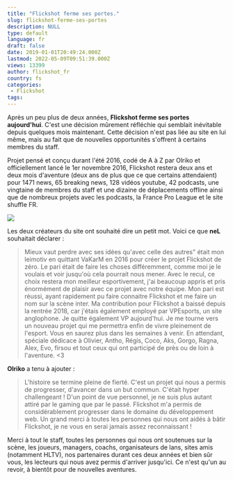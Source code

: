 ```yaml
---
title: "Flickshot ferme ses portes."
slug: flickshot-ferme-ses-portes
description: NULL
type: default
language: fr
draft: false
date: 2019-01-01T20:49:24.000Z
lastmod: 2022-05-09T09:51:39.000Z
views: 13399
author: flickshot_fr
country: fs
categories:
 - Flickshot
tags:
---
```

Après un peu plus de deux années, **Flickshot ferme ses portes aujourd'hui**. C'est une décision mûrement réfléchie qui semblait inévitable depuis quelques mois maintenant. Cette décision n'est pas liée au site en lui même, mais au fait que de nouvelles opportunités s'offrent à certains membres du staff.

Projet pensé et conçu durant l'été 2016, codé de A à Z par Olriko et officiellement lancé le 1er novembre 2016, Flickshot restera deux ans et deux mois d'aventure (deux ans de plus que ce que certains attendaient) pour 1471 news, 65 breaking news, 128 vidéos youtube, 42 podcasts, une vingtaine de membres du staff et une dizaine de déplacements offline ainsi que de nombreux projets avec les podcasts, la France Pro League et le site shuffle FR.

![](https://flickshot-ue.s3.eu-west-2.amazonaws.com/flickshot/article/5c29fcf800693/images/VZAXY5xscdjEj2zAb6nKgdXJxgO5oUpLcWEqiVME.png)

Les deux créateurs du site ont souhaité dire un petit mot. Voici ce que **neL** souhaitait déclarer : 

> Mieux vaut perdre avec ses idées qu'avec celle des autres" était mon leimotiv en quittant VaKarM en 2016 pour créer le projet Flickshot de zéro. Le pari était de faire les choses différemment, comme moi je le voulais et voir jusqu'où cela pourrait nous mener. Avec le recul, ce choix restera mon meilleur esportivement, j'ai beaucoup appris et pris énormément de plaisir avec ce projet avec notre équipe. Mon pari est réussi, ayant rapidement pu faire connaitre Flickshot et me faire un nom sur la scène inter. Ma contribution pour Flickshot a baissé depuis la rentrée 2018, car j'étais également employé par VPEsports, un site anglophone. Je quitte également VP aujourd'hui. Je me tourne vers un nouveau projet qui me permettra enfin de vivre pleinement de l'esport. Vous en saurez plus dans les semaines à venir. En attendant, spéciale dédicace à Olivier, Antho, Régis, Coco, Aks, Gorgo, Ragna, Alex, Evo, firsou et tout ceux qui ont participé de près ou de loin à l'aventure. <3

**Olriko** a tenu à ajouter :

> L'histoire se termine pleine de fierté. C'est un projet qui nous a permis de progresser, d'avancer dans un but commun. C'était hyper challengeant ! D'un point de vue personnel, je ne suis plus autant attiré par le gaming que par le passé. Flickshot m'a permis de considérablement progresser dans le domaine du développement web. Un grand merci à toutes les personnes qui nous ont aidés à bâtir Flickshot, je ne vous en serai jamais assez reconnaissant !

Merci à tout le staff, toutes les personnes qui nous ont soutenues sur la scène, les joueurs, managers, coachs, organisateurs de lans, sites amis (notamment HLTV), nos partenaires durant ces deux années et bien sûr vous, les lecteurs qui nous avez permis d'arriver jusqu'ici. Ce n'est qu'un au revoir, à bientôt pour de nouvelles aventures.
